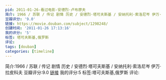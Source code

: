 ```yaml
---
pid: 2011-01-26-看过电影-安德烈·卢布廖夫
简介: 1966 / 苏联 / 传记 剧情 历史 / 安德烈·塔可夫斯基 / 安纳托利·索洛尼岑 伊万·拉皮科夫
豆瓣评分: '9.0'
链接: https://movie.douban.com/subject/1298248/
创建时间: '2011-01-26 17:13:16'
我的评分: '5'
标签: 塔可夫斯基,俄罗斯
评论:
tags: [douban]
categories: [timeline]
---
```

简介:1966 / 苏联 / 传记 剧情 历史 / 安德烈·塔可夫斯基 / 安纳托利·索洛尼岑 伊万·拉皮科夫
豆瓣评分:9.0
[链接](https://movie.douban.com/subject/1298248/)
我的评分:5
标签:塔可夫斯基,俄罗斯
评论:
